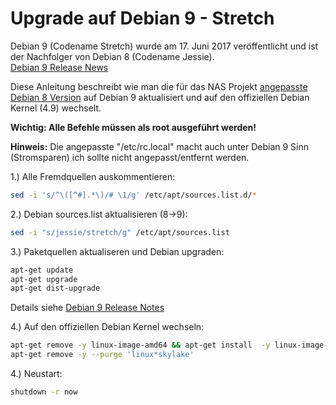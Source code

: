 # Upgrade auf Debian 9 - Stretch

Debian 9 (Codename Stretch) wurde am 17. Juni 2017 veröffentlicht und ist der Nachfolger von Debian 8 (Codename Jessie).<br> [Debian 9 Release News](https://www.debian.org/News/2017/20170617)

Diese Anleitung beschreibt wie man die für das NAS Projekt [angepasste Debian 8 Version](https://github.com/nisenbeck/ct-server-2016-jessie) auf Debian 9 aktualisiert und auf den offiziellen Debian Kernel (4.9) wechselt.

**Wichtig: Alle Befehle müssen als root ausgeführt werden!**

**Hinweis:** Die angepasste "/etc/rc.local" macht auch unter Debian 9 Sinn (Stromsparen) ich sollte nicht angepasst/entfernt werden.

1.) Alle Fremdquellen auskommentieren:
```bash
sed -i 's/^\([^#].*\)/# \1/g' /etc/apt/sources.list.d/*
```

2.) Debian sources.list aktualisieren (8->9):
```bash
sed -i "s/jessie/stretch/g" /etc/apt/sources.list
```
3.) Paketquellen aktualiseren und Debian upgraden:
```bash
apt-get update
apt-get upgrade
apt-get dist-upgrade
```
Details siehe [Debian 9 Release Notes](https://www.debian.org/releases/stable/i386/release-notes/ch-upgrading.de.html#minimal-upgrade)

4.) Auf den offiziellen Debian Kernel wechseln:
```bash
apt-get remove -y linux-image-amd64 && apt-get install  -y linux-image-amd64
apt-get remove -y --purge 'linux*skylake'
```
4.) Neustart:
```bash
shutdown -r now
```
